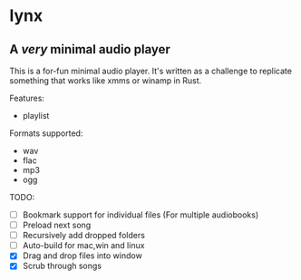 # lynx
## A _very_ minimal audio player

This is a for-fun minimal audio player. It's written as a challenge to replicate something that works like xmms or winamp in Rust.



Features:
- playlist

Formats supported:
- wav
- flac
- mp3
- ogg

TODO:

- [ ] Bookmark support for individual files (For multiple audiobooks) 
- [ ] Preload next song 
- [ ] Recursively add dropped folders
- [ ] Auto-build for mac,win and linux
- [X] Drag and drop files into window
- [x] Scrub through songs